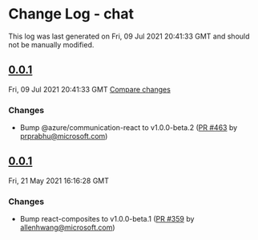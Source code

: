 # Change Log - chat

This log was last generated on Fri, 09 Jul 2021 20:41:33 GMT and should not be manually modified.

<!-- Start content -->

## [0.0.1](https://github.com/azure/communication-ui-library/tree/chat_v0.0.1)

Fri, 09 Jul 2021 20:41:33 GMT 
[Compare changes](https://github.com/azure/communication-ui-library/compare/chat_v0.0.1..chat_v0.0.1)

### Changes

- Bump @azure/communication-react to v1.0.0-beta.2 ([PR #463](https://github.com/azure/communication-ui-library/pull/463) by prprabhu@microsoft.com)

## [0.0.1](https://github.com/azure/communication-ui-library/tree/chat_v0.0.1)

Fri, 21 May 2021 16:16:28 GMT

### Changes

- Bump react-composites to v1.0.0-beta.1 ([PR #359](https://github.com/azure/communication-ui-library/pull/359) by allenhwang@microsoft.com)

